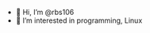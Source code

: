 - 👋 Hi, I’m @rbs106
- 👀 I’m interested in programming, Linux
<!---
rbs106/rbs106 is a ✨ special ✨ repository because its `README.md` (this file) appears on your GitHub profile.
You can click the Preview link to take a look at your changes.
--->
